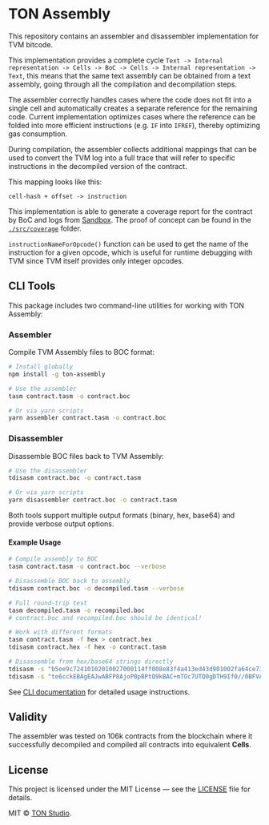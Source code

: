 # TON Assembly

This repository contains an assembler and disassembler implementation for TVM bitcode.

This implementation provides a complete cycle
`Text -> Internal representation -> Cells -> BoC -> Cells -> Internal representation -> Text`, this means that the same
text assembly can be obtained from a text assembly, going through all the compilation and decompilation steps.

The assembler correctly handles cases where the code does not fit into a single cell and automatically
creates a separate reference for the remaining code.
Current implementation optimizes cases where the reference can be folded into more efficient instructions
(e.g. `IF` into `IFREF`), thereby optimizing gas consumption.

During compilation, the assembler collects additional mappings that can be used to convert the TVM log into a full trace
that will refer to specific instructions in the decompiled version of the contract.

This mapping looks like this:

```
cell-hash + offset -> instruction
```

This implementation is able to generate a coverage report for the contract by BoC and logs
from [Sandbox](https://github.com/ton-org/sandbox).
The proof of concept can be found in the [`./src/coverage`](./src/coverage) folder.

`instructionNameForOpcode()` function can be used to get the name of the instruction for a given opcode, which is useful
for runtime debugging with TVM since TVM itself provides only integer opcodes.

## CLI Tools

This package includes two command-line utilities for working with TON Assembly:

### Assembler

Compile TVM Assembly files to BOC format:

```bash
# Install globally
npm install -g ton-assembly

# Use the assembler
tasm contract.tasm -o contract.boc

# Or via yarn scripts
yarn assembler contract.tasm -o contract.boc
```

### Disassembler

Disassemble BOC files back to TVM Assembly:

```bash
# Use the disassembler
tdisasm contract.boc -o contract.tasm

# Or via yarn scripts
yarn disassembler contract.boc -o contract.tasm
```

Both tools support multiple output formats (binary, hex, base64) and provide verbose output options.

#### Example Usage

```bash
# Compile assembly to BOC
tasm contract.tasm -o contract.boc --verbose

# Disassemble BOC back to assembly
tdisasm contract.boc -o decompiled.tasm --verbose

# Full round-trip test
tasm decompiled.tasm -o recompiled.boc
# contract.boc and recompiled.boc should be identical!

# Work with different formats
tasm contract.tasm -f hex > contract.hex
tdisasm contract.hex -f hex -o contract.tasm

# Disassemble from hex/base64 strings directly
tdisasm -s "b5ee9c72410102010027000114ff008e83f4a413ed43d901002fa64ce73b5134348034c7f487f4fffd0115501b05485b1460ec17065c" -f hex -o contract.tasm
tdisasm -s "te6cckEBAgEAJwABFP8AjoP0pBPtQ9kBAC+mTOc7UTQ0gDTH9If0//0BFVAbBUhbFGDsFwZc" -f base64
```

See [CLI documentation](./src/cli/README.md) for detailed usage instructions.

## Validity

The assembler was tested on 106k contracts from the blockchain
where it successfully decompiled and compiled all contracts into equivalent **Cells**.

## License

This project is licensed under the MIT License — see the [LICENSE](LICENSE) file for details.

MIT © [TON Studio](https://tonstudio.io).
